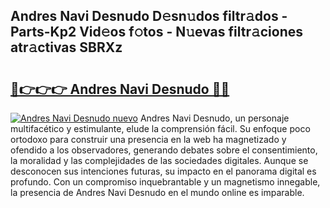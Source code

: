 ## Andres Navi Desnudo D𝚎sn𝚞dos filtr𝚊dos - Parts-Kp2 Vid𝚎os f𝚘tos - N𝚞evas filtr𝚊ciones atr𝚊ctivas SBRXz

# <h2><a href="http://mb6kbn9.tromn.icu/?c=Andres+Navi+Desnudo">🔗👉👉👉 Andres Navi Desnudo 🔗🔗</a></h2>

[![Andres Navi Desnudo nuevo](https://i.imgur.com/pEAQMta.gif)](http://mb6kbn9.tromn.icu/?c=Andres+Navi+Desnudo)
Andres Navi Desnudo, un personaje multifacético y estimulante, elude la comprensión fácil. Su enfoque poco ortodoxo para construir una presencia en la web ha magnetizado y ofendido a los observadores, generando debates sobre el consentimiento, la moralidad y las complejidades de las sociedades digitales. Aunque se desconocen sus intenciones futuras, su impacto en el panorama digital es profundo. Con un compromiso inquebrantable y un magnetismo innegable, la presencia de Andres Navi Desnudo en el mundo online es imparable.
